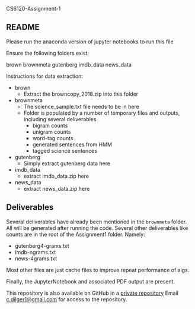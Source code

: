 CS6120-Assignment-1

README
-------

Please run the anaconda version of jupyter notebooks to run this file

Ensure the following folders exist:

brown
brownmeta
gutenberg
imdb_data
news_data

Instructions for data extraction:
 - brown
    - Extract the browncopy_2018.zip into this folder
 - brownmeta
    - The science_sample.txt file needs to be in here
    - Folder is populated by a number of temporary files and outputs, including several deliverables
        - bigram counts
        - unigram counts
        - word-tag counts
        - generated sentences from HMM
        - tagged science sentences
 - gutenberg
    - Simply extract gutenberg data here
 - imdb_data
    - extract imdb_data.zip here
 - news_data
    - extract news_data.zip here

## Deliverables

Several deliverables have already been mentioned in the `brownmeta` folder. 
All will be generated after running the code. Several other deliverables like counts are in the root of the Assignment1 folder. Namely:

 - gutenberg4-grams.txt
 - imdb-ngrams.txt
 - news-4grams.txt

Most other files are just cache files to improve repeat performance of algs. 

Finally, the JupyterNotebook and associated PDF output are present. 

This repository is also available on GitHub in a [private repository](https://github.com/cdilga/CS6120-Assignment-1) 
Email [c.dilger1@gmail.com](mailto:c.dilger1@gmail.com) for access to the repository.

